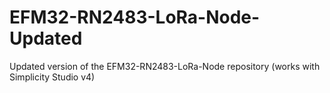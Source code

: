 # EFM32-RN2483-LoRa-Node-Updated
Updated version of the EFM32-RN2483-LoRa-Node repository (works with Simplicity Studio v4)
